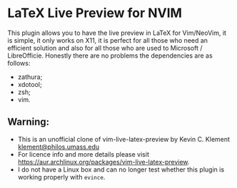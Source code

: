 # LaTeX Live Preview for NVIM
This plugin allows you to have the live preview in LaTeX for Vim/NeoVim, it is 
simple, it only works on X11, it is perfect for all those who need an efficient
solution and also for all those who are used to Microsoft / LibreOfficie.
Honestly there are no problems the dependencies are as follows:
- zathura;
- xdotool;
- zsh;
- vim.

## Warning:
- This is an unofficial clone of vim-live-latex-preview by Kevin C. Klement <klement@philos.umass.edu>
- For licence info and more details please visit https://aur.archlinux.org/packages/vim-live-latex-preview.
- I do not have a Linux box and can no longer test whether this plugin is working properly with ``evince``.
